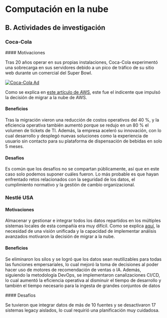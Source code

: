 # Computación en la nube

## B. Actividades de investigación

### Coca-Cola

#### Motivaciones

Tras 20 años operar en sus propias instalaciones, Coca-Cola experimentó una sobrecarga en sus servidores debido a un pico de tráfico de su sitio web durante un comercial del Super Bowl.

[![Coca-Cola Ad](2025-04-07-10-18-12.png)](https://youtu.be/gvp28D6m7iQ)

Como se explica en [este artículo de AWS](https://aws.amazon.com/solutions/case-studies/innovators/coca-cola/?utm_source=chatgpt.com), este fue el indicente que impulsó la decisión de migrar a la nube de AWS.

#### Beneficios

Tras la migración vieron una reducción de costos operativos del 40 %, y la eficiencia operativa también aumentó porque se redujo en un 80 % el volumen de tickets de TI. Además, la empresa aceleró su innovación, con lo cual desarrollo y desplegó nuevas soluciones como la experiencia de usuario sin contacto para su plataforma de dispensación de bebidas en solo 5 meses.

#### Desafíos

Es común que los desafíos no se compartan públicamente, así que en este caso solo podemos suponer cuáles fueron. Lo más probable es que hayan enfrentado retos relacionados con la seguridad de los datos, el cumplimiento normativo y la gestión de cambio organizacional.

### Nestlé USA

#### Motivaciones

Almacenar y gestionar e integrar todos los datos repartidos en los múltiples sistemas locales de esta compañía era muy difícil. Como se explica [aquí](https://www2.deloitte.com/us/en/pages/consulting/articles/nestle-case-study.html?utm_source=chatgpt.com), la necesidad de una visión unificada y la capacidad de implementar análisis avanzados motivaron la decisión de migrar a la nube.

#### Beneficios

Se eliminaron los silos y se logró que los datos sean reutilizables para todas las funciones empersariales, lo cual mejoró la toma de decisiones al poder hacer uso de motores de recomendación de ventas o IA. Además, siguiendo la metodología DevOps, se implementaron canalizaciones CI/CD, lo cual aumentó la eficiencia operativa al disminuir el tiempo de desarrollo y también el tiempo necesario para la ingesta de grandes conjuntos de datos 

#### Desafíos

Se tuvieron que integrar datos de más de 10 fuentes y se desactivaron 17 sistemas legacy aislados, lo cual requirió una planificación muy cuidadosa.

